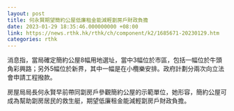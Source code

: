 ```yaml
---
layout: post
title: 何永賢期望簡約公屋低廉租金能減輕劏房戶財政負擔
date: 2023-01-29 18:35:46.000000000 +08:00
link: https://news.rthk.hk/rthk/ch/component/k2/1685671-20230129.htm
categories: rthk
---
```


消息指，當局確定簡約公屋8幅用地選址，當中3幅位於市區，包括一幅位於牛頭角彩興路；另外5幅位於新界，其中一幅是在小欖樂安排。政府計劃分兩次向立法會申請工程撥款。

房屋局局長何永賢早前帶同劏房戶參觀簡約公屋的示範單位，她形容，簡約公屋可成為幫助劏房居民的救生艇，期望低廉租金能減輕劏房戶財政負擔。
